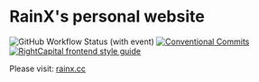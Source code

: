 # RainX's personal website

<!-- Badges area start -->

![GitHub Workflow Status (with event)](https://img.shields.io/github/actions/workflow/status/rainx/rainx.github.io/gh-pages.yml)
[![Conventional Commits](https://img.shields.io/badge/Conventional%20Commits-1.0.0-%23FE5196?logo=conventionalcommits&logoColor=white)](https://conventionalcommits.org)
[![RightCapital frontend style guide](https://img.shields.io/badge/code_style-RightCapital-5c4c64?labelColor=f0ede8)](https://github.com/RightCapitalHQ/frontend-style-guide)

<!-- Badges area end -->

Please visit: [rainx.cc](https://www.rainx.cc)
